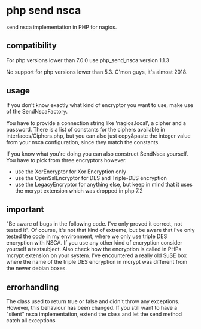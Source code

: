 php send nsca
=============

send nsca implementation in PHP for nagios.

compatibility
-------------
For php versions lower than 7.0.0 use php_send_nsca version 1.1.3

No support for php versions lower than 5.3. C'mon guys, it's almost 2018.


usage
-----

If you don't know exactly what kind of encryptor you want to use, make use of the SendNscaFactory.

You have to provide a connection string like 'nagios.local', a cipher and a password. There is a list of constants for the ciphers available in interfaces/Ciphers.php, but you can 
also just copy&paste the integer value from your nsca configuration, since they match the constants. 

If you know what you're doing you can also construct SendNsca yourself. You have to pick from three encryptors however. 
- use the XorEncryptor for Xor Encryption only
- use the OpenSslEncryptor for DES and Triple-DES encryption
- use the LegacyEncryptor for anything else, but keep in mind that it uses the mcrypt extension which was dropped in php 7.2


important
---------

"Be aware of bugs in the following code. I've only proved it correct, not tested it". Of course, it's not that kind of extreme, but be aware that i've only tested the code in my environment, where we only use triple DES encryption with NSCA. If you use any other kind of encryption consider yourself a testsubject. Also check how the encryption is called in PHPs mcrypt extension on your system. I've encountered a really old SuSE box where the name of the triple DES encryption in mcrypt was different from the newer debian boxes.

errorhandling
-------------

The class used to return true or false and didn't throw any exceptions. However, 
this behaviour has been changed. If you still want to have a "silent" nsca implementation, extend the class and let the send method catch all exceptions
